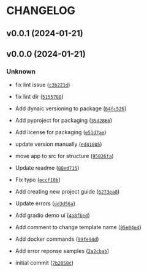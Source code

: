 # CHANGELOG



## v0.0.1 (2024-01-21)


## v0.0.0 (2024-01-21)

### Unknown

* fix lint issue ([`c3b221d`](https://github.com/ai-services/ai-service-template/commit/c3b221dc5d2b6b9504c0499c49a3fa388b6aa81f))

* fix lint dir ([`5155788`](https://github.com/ai-services/ai-service-template/commit/5155788ee8fe384efa317cffbe08636c97eef03a))

* Add dynaic versioning to package ([`64fc526`](https://github.com/ai-services/ai-service-template/commit/64fc5263a1cce57848d64d3e566507d7d1d213fd))

* Add pyproject for packaging ([`35d2866`](https://github.com/ai-services/ai-service-template/commit/35d28665292f84364f827b51eeaef798956cdc24))

* Add license for packaging ([`e51d7ae`](https://github.com/ai-services/ai-service-template/commit/e51d7ae0aeaaafbfbea64bd8795f5ed87e7d904c))

* update version manually ([`ed41005`](https://github.com/ai-services/ai-service-template/commit/ed41005312da2779531b4f971bbf449a7f37e38e))

* move app to src for structure ([`95026fa`](https://github.com/ai-services/ai-service-template/commit/95026faac63c0974f504aa4225094cb0afd930c1))

* Update readme ([`88ed715`](https://github.com/ai-services/ai-service-template/commit/88ed7154d0157e0fc4ab49fdf7cf3330f3f86b86))

* Fix typo ([`eccf18b`](https://github.com/ai-services/ai-service-template/commit/eccf18b0e9cf48ad15dcc0a19a2ef603418c7d23))

* Add creating new project guide ([`6273ea8`](https://github.com/ai-services/ai-service-template/commit/6273ea8a3da5843a3fe29b0d03aa646813504533))

* Update errors ([`dd3d56a`](https://github.com/ai-services/ai-service-template/commit/dd3d56a875c53d16d18a29e2ae962d7d33a3a63a))

* Add gradio demo ui ([`4a8fbed`](https://github.com/ai-services/ai-service-template/commit/4a8fbedb0fd848e923dd2a4dfbe8f4d64facbc16))

* Add comment to change template name ([`85e04e4`](https://github.com/ai-services/ai-service-template/commit/85e04e497dcf96af66224e0afa3305bca2aa80fc))

* Add docker commands ([`99fe94d`](https://github.com/ai-services/ai-service-template/commit/99fe94d7f2914bdaf8471126791fd60f606d09b2))

* Add error reponse samples ([`2a2cbab`](https://github.com/ai-services/ai-service-template/commit/2a2cbab37ba6735224a0aec218039bee582c3868))

* initial commit ([`7b2058c`](https://github.com/ai-services/ai-service-template/commit/7b2058c3df7de9b988f98a1e838006e8e2cb6320))

